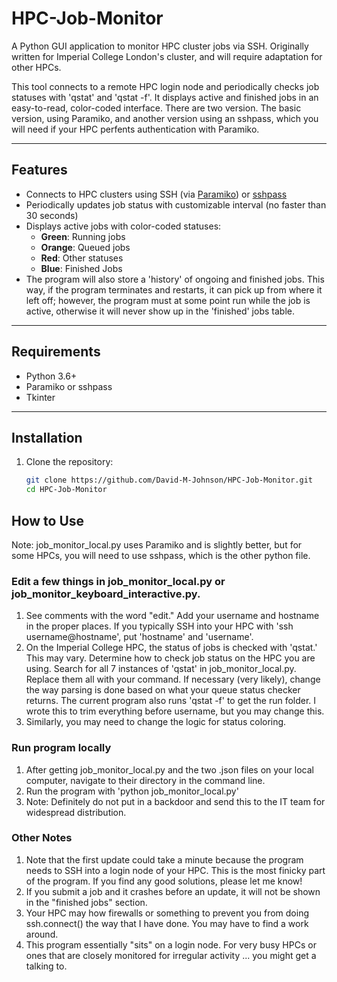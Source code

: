 # HPC-Job-Monitor

A Python GUI application to monitor HPC cluster jobs via SSH. Originally written for Imperial College London's cluster, and will require adaptation for other HPCs.

This tool connects to a remote HPC login node and periodically checks job statuses with 'qstat' and 'qstat -f'. It displays active and finished jobs in an easy-to-read, color-coded interface. There are two version. The basic version, using Paramiko, and another version using an sshpass, which you will need if your HPC perfents authentication with Paramiko.

---

## Features

- Connects to HPC clusters using SSH (via [Paramiko](https://github.com/paramiko/paramiko)) or [sshpass](https://linux.die.net/man/1/sshpass#:~:text=sshpass%20is%20a%20utility%20designed,by%20an%20interactive%20keyboard%20user/.)
- Periodically updates job status with customizable interval (no faster than 30 seconds)
- Displays active jobs with color-coded statuses:
  - **Green**: Running jobs
  - **Orange**: Queued jobs
  - **Red**: Other statuses
  - **Blue**: Finished Jobs
- The program will also store a 'history' of ongoing and finished jobs. This way, if the program terminates and restarts, it can pick up from where it left off; however, the program must at some point run while the job is active, otherwise it will never show up in the 'finished' jobs table.

---

## Requirements

- Python 3.6+
- Paramiko or sshpass
- Tkinter

---

## Installation

1. Clone the repository:
   ```bash
   git clone https://github.com/David-M-Johnson/HPC-Job-Monitor.git
   cd HPC-Job-Monitor

## How to Use
Note: job_monitor_local.py uses Paramiko and is slightly better, but for some HPCs, you will need to use sshpass, which is the other python file.

### Edit a few things in job_monitor_local.py or job_monitor_keyboard_interactive.py.
1. See comments with the word "edit." Add your username and hostname in the proper places. If you typically SSH into your HPC with 'ssh username@hostname', put 'hostname' and 'username'.
2. On the Imperial College HPC, the status of jobs is checked with 'qstat.' This may vary. Determine how to check job status on the HPC you are using. Search for all 7 instances of 'qstat' in job_monitor_local.py. Replace them all with your command. If necessary (very likely), change the way parsing is done based on what your queue status checker returns. The current program also runs 'qstat -f' to get the run folder. I wrote this to trim everything before username, but you may change this.
4. Similarly, you may need to change the logic for status coloring.

### Run program locally
1. After getting job_monitor_local.py and the two .json files on your local computer, navigate to their directory in the command line.
2. Run the program with 'python job_monitor_local.py'
3. Note: Definitely do not put in a backdoor and send this to the IT team for widespread distribution.

### Other Notes
1. Note that the first update could take a minute because the program needs to SSH into a login node of your HPC. This is the most finicky part of the program. If you find any good solutions, please let me know!
2. If you submit a job and it crashes before an update, it will not be shown in the "finished jobs" section.
3. Your HPC may how firewalls or something to prevent you from doing ssh.connect() the way that I have done. You may have to find a work around.
4. This program essentially "sits" on a login node. For very busy HPCs or ones that are closely monitored for irregular activity ... you might get a talking to.
